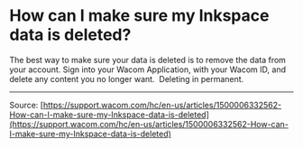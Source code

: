 # How can I make sure my Inkspace data is deleted?

The best way to make sure your data is deleted is to remove the data from your account. Sign into your Wacom Application, with your Wacom ID, and delete any content you no longer want.  Deleting in permanent.

---
Source: [https://support.wacom.com/hc/en-us/articles/1500006332562-How-can-I-make-sure-my-Inkspace-data-is-deleted](https://support.wacom.com/hc/en-us/articles/1500006332562-How-can-I-make-sure-my-Inkspace-data-is-deleted)
